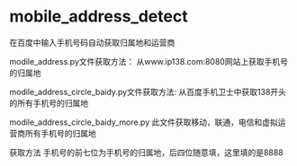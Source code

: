 # mobile_address_detect
在百度中输入手机号码自动获取归属地和运营商

modile_address.py文件获取方法：
从www.ip138.com:8080网站上获取手机号的归属地

modile_address_circle_baidy.py文件获取方法:
从百度手机卫士中获取138开头的所有手机号的归属地

modile_address_circle_baidy_more.py
此文件获取移动，联通，电信和虚拟运营商所有手机号的归属地

获取方法
手机号的前七位为手机号的归属地，后四位随意填，这里填的是8888
